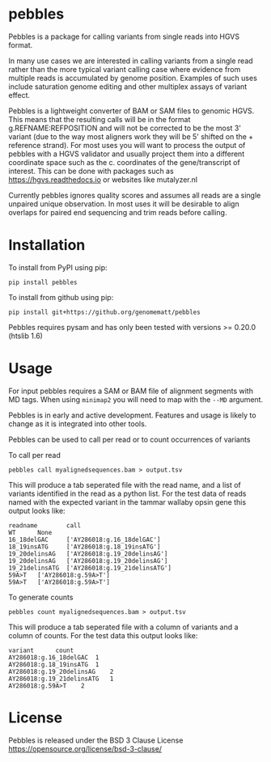 # pebbles

Pebbles is a package for calling variants from single reads into HGVS format.

In many use cases we are interested in calling variants from a single read rather than the more
typical variant calling case where evidence from multiple reads is accumulated by genome position.
Examples of such uses include saturation genome editing and other multiplex assays of variant effect.

Pebbles is a lightweight converter of BAM or SAM files to genomic HGVS. This means that the resulting
calls will be in the format g.REFNAME:REFPOSITION and will not be corrected to be the most 3' variant 
(due to the way most aligners work they will be 5' shifted on the + reference strand).
For most uses you will want to process the output of pebbles with a HGVS validator and usually project
them into a different coordinate space such as the c. coordinates of the gene/transcript of interest.
This can be done with packages such as https://hgvs.readthedocs.io or websites like mutalyzer.nl

Currently pebbles ignores quality scores and assumes all reads are a single unpaired unique observation.
In most uses it will be desirable to align overlaps for paired end sequencing and trim reads before calling.


# Installation
To install from PyPI using pip:

```shell
pip install pebbles
```

To install from github using pip:

```shell
pip install git+https://github.org/genomematt/pebbles
```

Pebbles requires pysam and has only been tested with versions >= 0.20.0 (htslib 1.6)

# Usage
For input pebbles requires a SAM or BAM file of alignment segments with MD tags. When using `minimap2` you
will need to map with the `--MD` argument.

Pebbles is in early and active development. Features and usage is likely to change as it is integrated into
other tools.

Pebbles can be used to call per read or to count occurrences of variants

To call per read
```shell
pebbles call myalignedsequences.bam > output.tsv
```

This will produce a tab seperated file with the read name, and a list of variants
identified in the read as a python list. For the test data of reads named with the expected variant in the tammar wallaby opsin
gene this output looks like:

```text
readname        call
WT      None
16_18delGAC     ['AY286018:g.16_18delGAC']
18_19insATG     ['AY286018:g.18_19insATG']
19_20delinsAG   ['AY286018:g.19_20delinsAG']
19_20delinsAG   ['AY286018:g.19_20delinsAG']
19_21delinsATG  ['AY286018:g.19_21delinsATG']
59A>T   ['AY286018:g.59A>T']
59A>T   ['AY286018:g.59A>T']
```

To generate counts
```shell
pebbles count myalignedsequences.bam > output.tsv
```

This will produce a tab seperated file with a column of variants and a column of counts.
For the test data this output looks like:

```text
variant      count
AY286018:g.16_18delGAC  1
AY286018:g.18_19insATG  1
AY286018:g.19_20delinsAG    2
AY286018:g.19_21delinsATG   1
AY286018:g.59A>T    2
```

# License
Pebbles is released under the BSD 3 Clause License https://opensource.org/license/bsd-3-clause/
